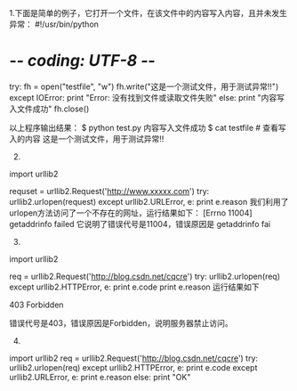 

1.下面是简单的例子，它打开一个文件，在该文件中的内容写入内容，且并未发生异常：
#!/usr/bin/python
# -*- coding: UTF-8 -*-

try:
    fh = open("testfile", "w")
    fh.write("这是一个测试文件，用于测试异常!!")
except IOError:
    print "Error: 没有找到文件或读取文件失败"
else:
    print "内容写入文件成功"
    fh.close()
    
以上程序输出结果：
$ python test.py 
内容写入文件成功
$ cat testfile       # 查看写入的内容
这是一个测试文件，用于测试异常!!

2.

import urllib2
 
requset = urllib2.Request('http://www.xxxxx.com')
try:
    urllib2.urlopen(request)
except urllib2.URLError, e:
    print e.reason
我们利用了 urlopen方法访问了一个不存在的网址，运行结果如下：
[Errno 11004] getaddrinfo failed
它说明了错误代号是11004，错误原因是 getaddrinfo fai



3.
import urllib2
 
req = urllib2.Request('http://blog.csdn.net/cqcre')
try:
    urllib2.urlopen(req)
except urllib2.HTTPError, e:
    print e.code
    print e.reason
运行结果如下

403
Forbidden

错误代号是403，错误原因是Forbidden，说明服务器禁止访问。


4.
import urllib2 
req = urllib2.Request('http://blog.csdn.net/cqcre')
try:
    urllib2.urlopen(req)
except urllib2.HTTPError, e:
    print e.code
except urllib2.URLError, e:
    print e.reason
else:
    print "OK"
